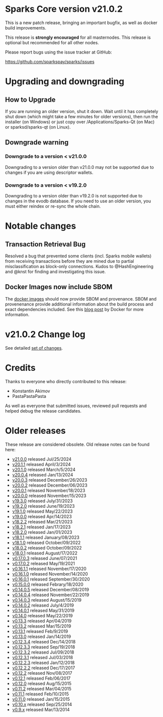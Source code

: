 # Sparks Core version v21.0.2

This is a new patch release, bringing an important bugfix, as well as docker build improvements.

This release is **strongly encouraged** for all masternodes.
This release is optional but recommended for all other nodes.

Please report bugs using the issue tracker at GitHub:

  <https://github.com/sparkspay/sparks/issues>


# Upgrading and downgrading

## How to Upgrade

If you are running an older version, shut it down. Wait until it has completely
shut down (which might take a few minutes for older versions), then run the
installer (on Windows) or just copy over /Applications/Sparks-Qt (on Mac) or
sparksd/sparks-qt (on Linux).

## Downgrade warning

### Downgrade to a version < v21.0.0

Downgrading to a version older than v21.0.0 may not be supported due to changes
if you are using descriptor wallets.

### Downgrade to a version < v19.2.0

Downgrading to a version older than v19.2.0 is not supported due to changes
in the evodb database. If you need to use an older version, you must either
reindex or re-sync the whole chain.

# Notable changes

Transaction Retrieval Bug
-------------------------

Resolved a bug that prevented some clients (incl. Sparks mobile wallets) from receiving transactions before they are mined
due to partial misclassification as block-only connections. Kudos to @HashEngineering and @knst for finding and
investigating this issue.

Docker Images now include SBOM
------------------------------

The [docker images](https://hub.docker.com/r/sparkspay/sparksd) should now provide SBOM and provenance.
SBOM and provenenance provide additional information about the build process and exact dependencies included.
See this [blog post](https://www.docker.com/blog/generate-sboms-with-buildkit/) by Docker for more information.

# v21.0.2 Change log

See detailed [set of changes][set-of-changes].

# Credits

Thanks to everyone who directly contributed to this release:

- Konstantin Akimov
- PastaPastaPasta

As well as everyone that submitted issues, reviewed pull requests and helped
debug the release candidates.

# Older releases

These release are considered obsolete. Old release notes can be found here:

- [v21.0.0](https://github.com/sparkspay/sparks/blob/master/doc/release-notes/sparks/release-notes-21.0.0.md) released Jul/25/2024
- [v20.1.1](https://github.com/sparkspay/sparks/blob/master/doc/release-notes/sparks/release-notes-20.1.1.md) released April/3/2024
- [v20.1.0](https://github.com/sparkspay/sparks/blob/master/doc/release-notes/sparks/release-notes-20.1.0.md) released March/5/2024
- [v20.0.4](https://github.com/sparkspay/sparks/blob/master/doc/release-notes/sparks/release-notes-20.0.4.md) released Jan/13/2024
- [v20.0.3](https://github.com/sparkspay/sparks/blob/master/doc/release-notes/sparks/release-notes-20.0.3.md) released December/26/2023
- [v20.0.2](https://github.com/sparkspay/sparks/blob/master/doc/release-notes/sparks/release-notes-20.0.2.md) released December/06/2023
- [v20.0.1](https://github.com/sparkspay/sparks/blob/master/doc/release-notes/sparks/release-notes-20.0.1.md) released November/18/2023
- [v20.0.0](https://github.com/sparkspay/sparks/blob/master/doc/release-notes/sparks/release-notes-20.0.0.md) released November/15/2023
- [v19.3.0](https://github.com/sparkspay/sparks/blob/master/doc/release-notes/sparks/release-notes-19.3.0.md) released July/31/2023
- [v19.2.0](https://github.com/sparkspay/sparks/blob/master/doc/release-notes/sparks/release-notes-19.2.0.md) released June/19/2023
- [v19.1.0](https://github.com/sparkspay/sparks/blob/master/doc/release-notes/sparks/release-notes-19.1.0.md) released May/22/2023
- [v19.0.0](https://github.com/sparkspay/sparks/blob/master/doc/release-notes/sparks/release-notes-19.0.0.md) released Apr/14/2023
- [v18.2.2](https://github.com/sparkspay/sparks/blob/master/doc/release-notes/sparks/release-notes-18.2.2.md) released Mar/21/2023
- [v18.2.1](https://github.com/sparkspay/sparks/blob/master/doc/release-notes/sparks/release-notes-18.2.1.md) released Jan/17/2023
- [v18.2.0](https://github.com/sparkspay/sparks/blob/master/doc/release-notes/sparks/release-notes-18.2.0.md) released Jan/01/2023
- [v18.1.1](https://github.com/sparkspay/sparks/blob/master/doc/release-notes/sparks/release-notes-18.1.1.md) released January/08/2023
- [v18.1.0](https://github.com/sparkspay/sparks/blob/master/doc/release-notes/sparks/release-notes-18.1.0.md) released October/09/2022
- [v18.0.2](https://github.com/sparkspay/sparks/blob/master/doc/release-notes/sparks/release-notes-18.0.2.md) released October/09/2022
- [v18.0.1](https://github.com/sparkspay/sparks/blob/master/doc/release-notes/sparks/release-notes-18.0.1.md) released August/17/2022
- [v0.17.0.3](https://github.com/sparkspay/sparks/blob/master/doc/release-notes/sparks/release-notes-0.17.0.3.md) released June/07/2021
- [v0.17.0.2](https://github.com/sparkspay/sparks/blob/master/doc/release-notes/sparks/release-notes-0.17.0.2.md) released May/19/2021
- [v0.16.1.1](https://github.com/sparkspay/sparks/blob/master/doc/release-notes/sparks/release-notes-0.16.1.1.md) released November/17/2020
- [v0.16.1.0](https://github.com/sparkspay/sparks/blob/master/doc/release-notes/sparks/release-notes-0.16.1.0.md) released November/14/2020
- [v0.16.0.1](https://github.com/sparkspay/sparks/blob/master/doc/release-notes/sparks/release-notes-0.16.0.1.md) released September/30/2020
- [v0.15.0.0](https://github.com/sparkspay/sparks/blob/master/doc/release-notes/sparks/release-notes-0.15.0.0.md) released Febrary/18/2020
- [v0.14.0.5](https://github.com/sparkspay/sparks/blob/master/doc/release-notes/sparks/release-notes-0.14.0.5.md) released December/08/2019
- [v0.14.0.4](https://github.com/sparkspay/sparks/blob/master/doc/release-notes/sparks/release-notes-0.14.0.4.md) released November/22/2019
- [v0.14.0.3](https://github.com/sparkspay/sparks/blob/master/doc/release-notes/sparks/release-notes-0.14.0.3.md) released August/15/2019
- [v0.14.0.2](https://github.com/sparkspay/sparks/blob/master/doc/release-notes/sparks/release-notes-0.14.0.2.md) released July/4/2019
- [v0.14.0.1](https://github.com/sparkspay/sparks/blob/master/doc/release-notes/sparks/release-notes-0.14.0.1.md) released May/31/2019
- [v0.14.0](https://github.com/sparkspay/sparks/blob/master/doc/release-notes/sparks/release-notes-0.14.0.md) released May/22/2019
- [v0.13.3](https://github.com/sparkspay/sparks/blob/master/doc/release-notes/sparks/release-notes-0.13.3.md) released Apr/04/2019
- [v0.13.2](https://github.com/sparkspay/sparks/blob/master/doc/release-notes/sparks/release-notes-0.13.2.md) released Mar/15/2019
- [v0.13.1](https://github.com/sparkspay/sparks/blob/master/doc/release-notes/sparks/release-notes-0.13.1.md) released Feb/9/2019
- [v0.13.0](https://github.com/sparkspay/sparks/blob/master/doc/release-notes/sparks/release-notes-0.13.0.md) released Jan/14/2019
- [v0.12.3.4](https://github.com/sparkspay/sparks/blob/master/doc/release-notes/sparks/release-notes-0.12.3.4.md) released Dec/14/2018
- [v0.12.3.3](https://github.com/sparkspay/sparks/blob/master/doc/release-notes/sparks/release-notes-0.12.3.3.md) released Sep/19/2018
- [v0.12.3.2](https://github.com/sparkspay/sparks/blob/master/doc/release-notes/sparks/release-notes-0.12.3.2.md) released Jul/09/2018
- [v0.12.3.1](https://github.com/sparkspay/sparks/blob/master/doc/release-notes/sparks/release-notes-0.12.3.1.md) released Jul/03/2018
- [v0.12.2.3](https://github.com/sparkspay/sparks/blob/master/doc/release-notes/sparks/release-notes-0.12.2.3.md) released Jan/12/2018
- [v0.12.2.2](https://github.com/sparkspay/sparks/blob/master/doc/release-notes/sparks/release-notes-0.12.2.2.md) released Dec/17/2017
- [v0.12.2](https://github.com/sparkspay/sparks/blob/master/doc/release-notes/sparks/release-notes-0.12.2.md) released Nov/08/2017
- [v0.12.1](https://github.com/sparkspay/sparks/blob/master/doc/release-notes/sparks/release-notes-0.12.1.md) released Feb/06/2017
- [v0.12.0](https://github.com/sparkspay/sparks/blob/master/doc/release-notes/sparks/release-notes-0.12.0.md) released Aug/15/2015
- [v0.11.2](https://github.com/sparkspay/sparks/blob/master/doc/release-notes/sparks/release-notes-0.11.2.md) released Mar/04/2015
- [v0.11.1](https://github.com/sparkspay/sparks/blob/master/doc/release-notes/sparks/release-notes-0.11.1.md) released Feb/10/2015
- [v0.11.0](https://github.com/sparkspay/sparks/blob/master/doc/release-notes/sparks/release-notes-0.11.0.md) released Jan/15/2015
- [v0.10.x](https://github.com/sparkspay/sparks/blob/master/doc/release-notes/sparks/release-notes-0.10.0.md) released Sep/25/2014
- [v0.9.x](https://github.com/sparkspay/sparks/blob/master/doc/release-notes/sparks/release-notes-0.9.0.md) released Mar/13/2014

[set-of-changes]: https://github.com/sparkspay/sparks/compare/v21.0.0...sparkspay:v21.0.2
